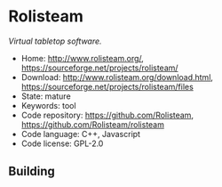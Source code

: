 # Rolisteam

_Virtual tabletop software._

- Home: http://www.rolisteam.org/, https://sourceforge.net/projects/rolisteam/
- Download: http://www.rolisteam.org/download.html, https://sourceforge.net/projects/rolisteam/files
- State: mature
- Keywords: tool
- Code repository: https://github.com/Rolisteam, https://github.com/Rolisteam/rolisteam
- Code language: C++, Javascript
- Code license: GPL-2.0

## Building

